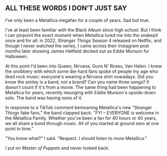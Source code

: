 ## ALL THESE WORDS I DON’T JUST SAY

I’ve only been a Metallica megafan for a couple of years. Sad but true.

I've at least been familiar with the Black Album since high school. But I think I can pinpoint the exact moment when Metallica lured me into the snakepit once and for all: in 2022, *Stranger Things* Season 4 released on Netflix, and though I never watched the series, I came across their Instagram post months later showing James Hetfield decked out as Eddie Munson for Halloween.

At this point I'd been into Queen, Nirvana, Guns N' Roses, Van Halen. I knew the snobbery with which some die-hard fans spoke of people my age who liked rock music: everyone's wearing a Nirvana shirt nowadays. Did you know the smiley is a band, not a brand? Can you name three songs? It doesn't count if it's from a movie. The same thing had been happening to Metallica for years, recently resurging with Eddie Munson's upside-down solo. The band was having none of it.

In response to a TikTok comment bemoaning Metallica's new "Stranger Things fake fans," the band clapped back: "FYI – EVERYONE is welcome in the Metallica Family. Whether you’ve been a fan for 40 hours or 40 years, we all share a bond through music. All of you started at ground zero at one point in time."

"You know what?" I said. "Respect. I should listen to more Metallica."

I put on *Master of Puppets* and never looked back.